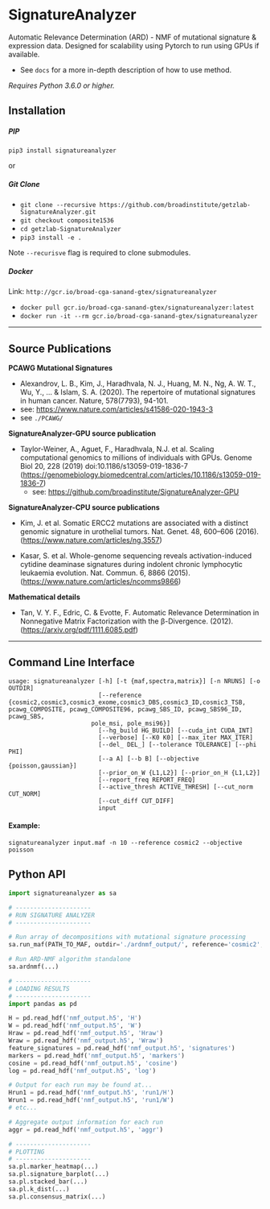 # SignatureAnalyzer

Automatic Relevance Determination (ARD) - NMF of mutational signature &amp; expression data. Designed for scalability using Pytorch to run using GPUs if available.
* See `docs` for a more in-depth description of how to use method.

_Requires Python 3.6.0 or higher._

## Installation

##### PIP

`pip3 install signatureanalyzer`

or

##### Git Clone

* `git clone --recursive https://github.com/broadinstitute/getzlab-SignatureAnalyzer.git`
* `git checkout composite1536`
* `cd getzlab-SignatureAnalyzer`
* `pip3 install -e .`

Note `--recurisve` flag is required to clone submodules.

##### Docker

Link: `http://gcr.io/broad-cga-sanand-gtex/signatureanalyzer`

* `docker pull gcr.io/broad-cga-sanand-gtex/signatureanalyzer:latest`
* `docker run -it --rm gcr.io/broad-cga-sanand-gtex/signatureanalyzer`

---

## Source Publications

**PCAWG Mutational Signatures**
* Alexandrov, L. B., Kim, J., Haradhvala, N. J., Huang, M. N., Ng, A. W. T., Wu, Y., ... & Islam, S. A. (2020). The repertoire of mutational signatures in human cancer. Nature, 578(7793), 94-101.
 * see: https://www.nature.com/articles/s41586-020-1943-3
 * see `./PCAWG/`

**SignatureAnalyzer-GPU source publication**
* Taylor-Weiner, A., Aguet, F., Haradhvala, N.J. et al. Scaling computational genomics to millions of individuals with GPUs. Genome Biol 20, 228 (2019) doi:10.1186/s13059-019-1836-7
(https://genomebiology.biomedcentral.com/articles/10.1186/s13059-019-1836-7)
  * see: https://github.com/broadinstitute/SignatureAnalyzer-GPU

**SignatureAnalyzer-CPU source publications**
* Kim, J. et al. Somatic ERCC2 mutations are associated with a distinct genomic signature in urothelial tumors. Nat. Genet. 48, 600–606 (2016). (https://www.nature.com/articles/ng.3557)

* Kasar, S. et al. Whole-genome sequencing reveals activation-induced cytidine deaminase signatures during indolent chronic lymphocytic leukaemia evolution. Nat. Commun. 6, 8866 (2015). (https://www.nature.com/articles/ncomms9866)

**Mathematical details**
* Tan, V. Y. F., Edric, C.  & Evotte, F. Automatic Relevance Determination in Nonnegative Matrix Factorization with the β-Divergence. (2012). (https://arxiv.org/pdf/1111.6085.pdf)


---
## Command Line Interface

```
usage: signatureanalyzer [-h] [-t {maf,spectra,matrix}] [-n NRUNS] [-o OUTDIR]
                         [--reference {cosmic2,cosmic3,cosmic3_exome,cosmic3_DBS,cosmic3_ID,cosmic3_TSB, pcawg_COMPOSITE, pcawg_COMPOSITE96, pcawg_SBS_ID, pcawg_SBS96_ID, pcawg_SBS,
			 	       pole_msi, pole_msi96}]
                         [--hg_build HG_BUILD] [--cuda_int CUDA_INT]
                         [--verbose] [--K0 K0] [--max_iter MAX_ITER]
                         [--del_ DEL_] [--tolerance TOLERANCE] [--phi PHI]
                         [--a A] [--b B] [--objective {poisson,gaussian}]
                         [--prior_on_W {L1,L2}] [--prior_on_H {L1,L2}]
                         [--report_freq REPORT_FREQ]
                         [--active_thresh ACTIVE_THRESH] [--cut_norm CUT_NORM]
                         [--cut_diff CUT_DIFF]
                         input
```

#### Example:

```
signatureanalyzer input.maf -n 10 --reference cosmic2 --objective poisson
```


## Python API

```python
import signatureanalyzer as sa

# ---------------------
# RUN SIGNATURE ANALYZER
# ---------------------

# Run array of decompositions with mutational signature processing
sa.run_maf(PATH_TO_MAF, outdir='./ardnmf_output/', reference='cosmic2', hg_build='./ref/hg19.2bit', nruns=10)

# Run ARD-NMF algorithm standalone
sa.ardnmf(...)

# ---------------------
# LOADING RESULTS
# ---------------------
import pandas as pd

H = pd.read_hdf('nmf_output.h5', 'H')
W = pd.read_hdf('nmf_output.h5', 'W')
Hraw = pd.read_hdf('nmf_output.h5', 'Hraw')
Wraw = pd.read_hdf('nmf_output.h5', 'Wraw')
feature_signatures = pd.read_hdf('nmf_output.h5', 'signatures')
markers = pd.read_hdf('nmf_output.h5', 'markers')
cosine = pd.read_hdf('nmf_output.h5', 'cosine')
log = pd.read_hdf('nmf_output.h5', 'log')

# Output for each run may be found at...
Hrun1 = pd.read_hdf('nmf_output.h5', 'run1/H')
Wrun1 = pd.read_hdf('nmf_output.h5', 'run1/W')
# etc...

# Aggregate output information for each run
aggr = pd.read_hdf('nmf_output.h5', 'aggr')

# ---------------------
# PLOTTING
# ---------------------
sa.pl.marker_heatmap(...)
sa.pl.signature_barplot(...)
sa.pl.stacked_bar(...)
sa.pl.k_dist(...)
sa.pl.consensus_matrix(...)

```
